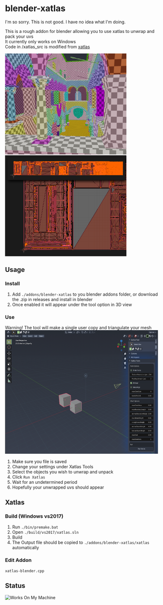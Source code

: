 # blender-xatlas

I'm so sorry. This is not good. I have no idea what I'm doing.  

This is a rough addon for blender allowing you to use xatlas to unwrap and pack your uvs  
It currently only works on Windows  
Code in /xatlas_src is modified from [xatlas](https://github.com/jpcy/xatlas/)  

<p float="left">
<img src="./readme_images/comparisons/sponza-xatlas.png" alt="Tool Location" width="400" height="333">
<img src="./readme_images/comparisons/sponza-xatlas-uv.png" alt="Tool Location" width="400" height="333">
</p>


## Usage

### Install
1. Add ```./addons/blender-xatlas``` to you blender addons folder, or download the .zip in releases and install in blender
2. Once enabled it will appear under the tool option in 3D view


### Use
Warning! The tool will make a single user copy and triangulate your mesh
<img src="./readme_images/tool-location.png" alt="Tool Location" width="569" height="408">
1. Make sure you file is saved
2. Change your settings under Xatlas Tools
3. Select the objects you wish to unwrap and unpack
4. Click ```Run Xatlas```
5. Wait for an undetermined period
6. Hopefully your unwrapped uvs should appear

## Xatlas
### Build (Windows vs2017)
1. Run ```./bin/premake.bat```
2. Open ```./build/vs2017/xatlas.sln```
3. Build
4. The Output file should be copied to ```./addons/blender-xatlas/xatlas``` automatically

### Edit Addon
```xatlas-blender.cpp```

## Status
![Works On My Machine](works_on_my_machine.png)

